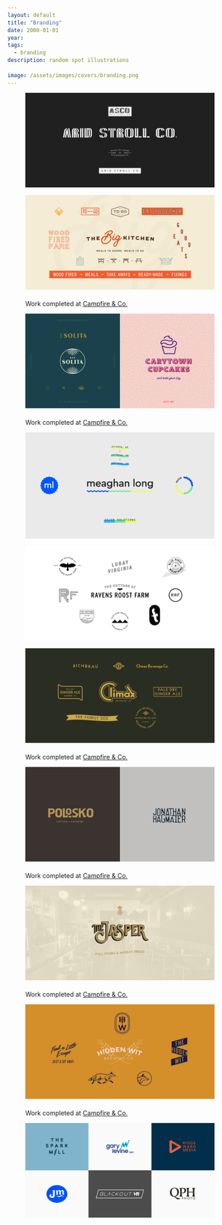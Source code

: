 ```yaml
---
layout: default
title: "Branding"
date: 2000-01-01
year:
tags:
  - branding
description: random spot illustrations

image: /assets/images/covers/branding.png
---
```


<figure class="large-img">
  <img src="/assets/images/brand/1_ASCO_Brand.png" alt="Placeholder"/>
</figure>
<figure class="large-img">
  <img src="/assets/images/brand/5_TBK_Brand.png" alt="Placeholder" style="margin-bottom: 20px;"/>
  <div class="campfire">Work completed at <a href="http://www.campfireandco.com">Campfire & Co.</a></div>
</figure>
<figure class="large-img">
  <img src="/assets/images/brand/2_BSCC_Brand.png" alt="Placeholder" style="margin-bottom: 20px;"/>
  <div class="campfire">Work completed at <a href="http://www.campfireandco.com">Campfire & Co.</a></div>
</figure>
<figure class="large-img">
  <img src="/assets/images/brand/3_ML_Brand.png" alt="Placeholder"/>
</figure>
<figure class="large-img">
  <img src="/assets/images/brand/4_RRF_Brand.png" alt="Placeholder"/>
</figure>
<figure class="large-img">
  <img src="/assets/images/brand/6_Climax_Brand.png" alt="Placeholder" style="margin-bottom: 20px;"/>
  <div class="campfire">Work completed at <a href="http://www.campfireandco.com">Campfire & Co.</a></div>
</figure>
<figure class="large-img">
  <img src="/assets/images/brand/7_PJH_Brand.png" alt="Placeholder" style="margin-bottom: 20px;"/>
  <div class="campfire">Work completed at <a href="http://www.campfireandco.com">Campfire & Co.</a></div>
</figure>
<figure class="large-img">
  <img src="/assets/images/brand/8_Jasper_Brand.png" alt="Placeholder" style="margin-bottom: 20px;"/>
  <div class="campfire">Work completed at <a href="http://www.campfireandco.com">Campfire & Co.</a></div>
</figure>
<figure class="large-img">
  <img src="/assets/images/brand/9_HW_Brand.png" alt="Placeholder" style="margin-bottom: 20px;"/>
  <div class="campfire">Work completed at <a href="http://www.campfireandco.com">Campfire & Co.</a></div>
</figure>
<figure class="large-img">
  <img src="/assets/images/brand/10_Misc_Brand.png" alt="Placeholder"/>
</figure>
